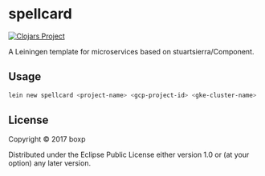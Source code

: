 # spellcard

[![Clojars Project](https://img.shields.io/clojars/v/spellcard/lein-template.svg)](https://clojars.org/spellcard/lein-template)

A Leiningen template for microservices based on stuartsierra/Component.

## Usage

```sh
lein new spellcard <project-name> <gcp-project-id> <gke-cluster-name>
```

## License

Copyright © 2017 boxp

Distributed under the Eclipse Public License either version 1.0 or (at
your option) any later version.
